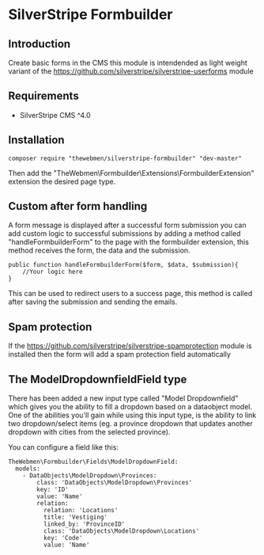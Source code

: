 # SilverStripe Formbuilder

## Introduction

Create basic forms in the CMS this module is intendended as light weight variant of the https://github.com/silverstripe/silverstripe-userforms module

## Requirements

* SilverStripe CMS ^4.0

## Installation

```
composer require "thewebmen/silverstripe-formbuilder" "dev-master"
```

Then add the "TheWebmen\Formbuilder\Extensions\FormbuilderExtension" extension the desired page type.

## Custom after form handling
A form message is displayed after a successful form submission you can add custom logic to successful submissions by adding a method called "handleFormbuilderForm" to the page with the formbuilder extension, this method receives the form, the data and the submission.

```
public function handleFormbuilderForm($form, $data, $submission){
    //Your logic here
}
```
This can be used to redirect users to a success page, this method is called after saving the submission and sending the emails.

## Spam protection
If the https://github.com/silverstripe/silverstripe-spamprotection module is installed then the form will add a spam protection field automatically


## The ModelDropdownfieldField type
There has been added a new input type called "Model Dropdownfield" which gives you the ability to fill a dropdown based on a dataobject model. One of the abilities you'll gain while using this input type, is the ability to link two dropdown/select items (eg. a province dropdown that updates another dropdown with cities from the selected province).

You can configure a field like this:

```
TheWebmen\Formbuilder\Fields\ModelDropdownField:
  models:
    - DataObjects\ModelDropdown\Provinces:
        class: 'DataObjects\ModelDropdown\Provinces'
        key: 'ID'
        value: 'Name'
        relation:
          relation: 'Locations'
          title: 'Vestiging'
          linked_by: 'ProvinceID'
          class: 'DataObjects\ModelDropdown\Locations'
          key: 'Code'
          value: 'Name'
```